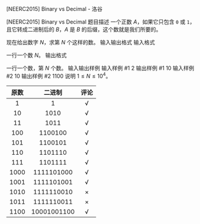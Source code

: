 



[NEERC2015] Binary vs Decimal - 洛谷














[NEERC2015] Binary vs Decimal
题目描述
一个正数 $A$，如果它只包含 `0` 或 `1`，且它转成二进制后的 $B$，$A$ 是 $B$ 的后缀，这个数就是我们所要的。

现在给出数字 $N$，求第 $N$ 个这样的数。
输入输出格式
输入格式

一行一个数 $N$。
输出格式

一行一个数，第 $N$ 个数。
输入输出样例
输入样例 #1
2
输出样例 #1
10
输入样例 #2
10
输出样例 #2
1100
说明
$1 \le N \le 10^4$。

|原数|二进制|评论|
| :-----------: | :-----------: | :-----------: |
|$1$|$1$|√|
|$10$|$1010$|√|
|$11$|$1011$|√|
|$100$|$1100100$|√|
|$101$|$1100101$|√|
|$110$|$1101110$|√|
|$111$|$1101111$|√|
|$1000$|$1111101000$|√|
|$1001$|$1111101001$|√|
|$1010$|$1111110010$|×|
|$1011$|$1111110011$|×|
|$1100$|$10001001100$|√| 






